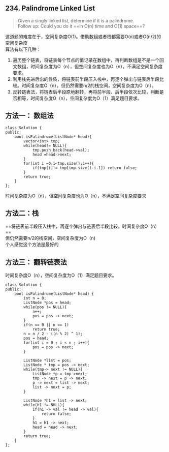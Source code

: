 
## 234. Palindrome Linked List
> Given a singly linked list, determine if it is a palindrome.  
> Follow up:
>Could you do it ==in O(n) time and O(1) space==?
  
 这道题的难度在于，空间复杂度O(1)。借助数组或者栈都需要O(n)或者O(n/2)的空间复杂度  
算法有以下几种：
1. 遍历整个链表，将链表每个节点的值记录在数组中，再判断数组是不是一个回文数组，时间复杂度为O（n），但空间复杂度也为O（n），不满足空间复杂度要求。
2. 利用栈先进后出的性质，将链表前半段压入栈中，再逐个弹出与链表后半段比较。时间复杂度O（n），但仍然需要n/2的栈空间，空间复杂度为O（n）。
3. 反转链表法，将链表后半段原地翻转，再将前半段、后半段依次比较，判断是否相等，时间复杂度O（n），空间复杂度为O（1）满足题目要求。

## 方法一： 数组法
```
class Solution {
public:
    bool isPalindrome(ListNode* head){
        vector<int> tmp;
        while(head!= NULL){
            tmp.push_back(head->val);
            head =head->next;
        }
        for(int i =0;i<tmp.size();i++){
            if(tmp[i]!= tmp[tmp.size()-i-1]) return false;
        }
        return true;
    }
};
```
时间复杂度为O（n），但空间复杂度也为O（n），不满足空间复杂度要求

## 方法二：栈 
==将链表前半段压入栈中，再逐个弹出与链表后半段比较。时间复杂度O（n）==   
但仍然需要n/2的栈空间，空间复杂度为O（n)    
个人感觉这个方法是最好的
## 方法三： 翻转链表法
时间复杂度O（n），空间复杂度为O（1）满足题目要求。
```
class Solution {
public:
    bool isPalindrome(ListNode* head) {
        int n = 0;
        ListNode *pos = head;
        while(pos != NULL){
            n++;
            pos = pos -> next;
        }
        if(n == 0 || n == 1)
            return true;
        n = n / 2 - ((n % 2) ^ 1);
        pos = head;
        for(int i = 0 ; i < n ; i++){
            pos = pos -> next;
        }
        
        ListNode *list = pos;
        ListNode * tmp = pos -> next;
        while(tmp-> next != NULL){
            ListNode *p = tmp->next;
            tmp -> next = p -> next;
            p -> next = list -> next;
            list -> next = p;
        }
        
        ListNode *h1 = list -> next;
        while(h1 != NULL){
            if(h1 -> val != head -> val){
                return false;
            }
            h1 = h1 -> next;
            head = head -> next;
        }
        return true;
    }
};
```